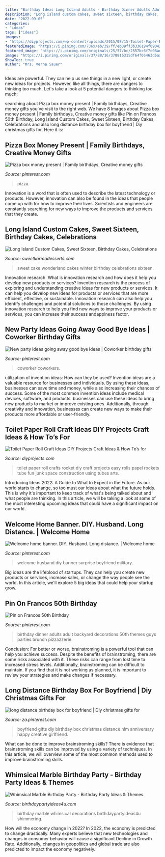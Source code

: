 ```yaml
---
title: "Birthday Ideas Long Island Adults - Birthday Dinner Adults Adult Backyard Decorations 50th Themes Guys Parties Brunch Pizzazzerie"
description: "Long island custom cakes, sweet sixteen, birthday cakes, celebrations"
date: "2022-09-05"
categories:
- "ideas"
tags: ["ideas"]
images:
- "https://diyprojects.com/wp-content/uploads/2015/08/15-Toilet-Paper-Roll-Crafts-For-Kids-Toilet-Paper-Rocket.jpg"
featuredImage: "https://i.pinimg.com/736x/eb/39/ff/eb39ff3b336194f09042421d26f4be0a.jpg"
featured_image: "https://i.pinimg.com/originals/25/57/bc/2557bc6f7c08ad29ea13480ff46c62a5.jpg"
image: "https://i.pinimg.com/originals/37/88/16/378816315df64f06463d5aa0b70979d4.jpg"
ShowToc: true
author: "Mrs. Verna Sauer"
---
```



Ideas are powerful. They can help us see things in a new light, or create new ideas for projects. However, like all things, there are dangers to thinking too much. Let's take a look at 5 potential dangers to thinking too much:

	

		
searching about Pizza box money present | Family birthdays, Creative money gifts you've visit to the right web. We have 8 Images about Pizza box money present | Family birthdays, Creative money gifts like Pin on Francos 50th Birthday, Long Island Custom Cakes, Sweet Sixteen, Birthday Cakes, Celebrations and also long distance birthday box for boyfriend | Diy christmas gifts for. Here it is:
		
    
## Pizza Box Money Present | Family Birthdays, Creative Money Gifts

<img loading=lazy src="https://i.pinimg.com/originals/37/88/16/378816315df64f06463d5aa0b70979d4.jpg" onerror="this.onerror=null;this.src='https://tse1.mm.bing.net/th?id=OIP.V_c7WlPOd3p_gvC12k4xyAHaNL&amp;pid=15.1';" alt="Pizza box money present | Family birthdays, Creative money gifts">

_Source: pinterest.com_

>pizza. 

	

Innovation is a word that is often used to describe the latest technology or products. However, innovation can also be found in the ideas that people come up with for how to improve their lives. Scientists and engineers are constantly searching for new ways to improve the products and services that they create.

    
## Long Island Custom Cakes, Sweet Sixteen, Birthday Cakes, Celebrations

<img loading=lazy src="http://www.sweetkarmadesserts.com/GalleryImages/112215/lg_25914d_IMG_20141129_143626.jpg" onerror="this.onerror=null;this.src='https://tse4.mm.bing.net/th?id=OIP.2Skj9pVSDFxDL5Gtxnf0IAHaLF&amp;pid=15.1';" alt="Long Island Custom Cakes, Sweet Sixteen, Birthday Cakes, Celebrations">

_Source: sweetkarmadesserts.com_

>sweet cake wonderland cakes winter birthday celebrations sixteen. 

	

Innovation research: What is innovation research and how does it help you develop new products or services?
Invention research is the process of exploring and understanding creative ideas for new products or services. It can help you develop new ideas for products or services that are more efficient, effective, or sustainable. Innovation research can also help you identify challenges and potential solutions to those challenges. By using innovation research to help you find new ways to improve your products or services, you can increase their success andappiness factor.

    
## New Party Ideas Going Away Good Bye Ideas | Coworker Birthday Gifts

<img loading=lazy src="https://i.pinimg.com/736x/15/b3/98/15b39821fac9b6b07da959b13fc60ad2.jpg" onerror="this.onerror=null;this.src='https://tse4.mm.bing.net/th?id=OIP.0K-K3JxQovmEB28ej0_5bwAAAA&amp;pid=15.1';" alt="New party ideas going away good bye ideas | Coworker birthday gifts">

_Source: pinterest.com_

>coworker coworkers. 

	

utilization of invention ideas: How can they be used?
Invention ideas are a valuable resource for businesses and individuals. By using these ideas, businesses can save time and money, while also increasing their chances of success. Some of the most common invention ideas include medical devices, software, and products. businesses can use these ideas to bring new products to market or improve existing ones. Additionally, through creativity and innovation, businesses can create new ways to make their products more affordable or user-friendly.

    
## Toilet Paper Roll Craft Ideas DIY Projects Craft Ideas &amp; How To’s For

<img loading=lazy src="https://diyprojects.com/wp-content/uploads/2015/08/15-Toilet-Paper-Roll-Crafts-For-Kids-Toilet-Paper-Rocket.jpg" onerror="this.onerror=null;this.src='https://tse4.mm.bing.net/th?id=OIP.KJUcuxYJyvBbM_P514ux3gHaLy&amp;pid=15.1';" alt="Toilet Paper Roll Craft Ideas DIY Projects Craft Ideas &amp; How To’s for">

_Source: diyprojects.com_

>toilet paper roll crafts rocket diy craft projects easy rolls papel rockets tube fun junk space construction using tubes arts. 

	

Introducing Ideas 2022: A Guide to What to Expect in the Future. As our world starts to change, so too must our ideas about what the future holds. This is why it's important to keep track of what's being talked about and what people are thinking. In this article, we will be taking a look at some of the most interesting upcoming ideas that could have a significant impact on our world.

    
## Welcome Home Banner. DIY. Husband. Long Distance. | Welcome Home

<img loading=lazy src="https://i.pinimg.com/originals/25/57/bc/2557bc6f7c08ad29ea13480ff46c62a5.jpg" onerror="this.onerror=null;this.src='https://tse4.mm.bing.net/th?id=OIP.5LW9pMnIHY4C4wl7gsUM7QHaJ4&amp;pid=15.1';" alt="Welcome home banner. DIY. Husband. Long distance. | Welcome home">

_Source: pinterest.com_

>welcome husband diy banner surprise boyfriend military. 

	

Big ideas are the lifeblood of startups. They can help you create new products or services, increase sales, or change the way people see the world. In this article, we'll explore 5 big ideas that could help your startup grow.

    
## Pin On Francos 50th Birthday

<img loading=lazy src="https://i.pinimg.com/736x/eb/39/ff/eb39ff3b336194f09042421d26f4be0a.jpg" onerror="this.onerror=null;this.src='https://tse3.mm.bing.net/th?id=OIP.7nBet4doQjY7DjKjJZQXSgHaJP&amp;pid=15.1';" alt="Pin on Francos 50th Birthday">

_Source: pinterest.com_

>birthday dinner adults adult backyard decorations 50th themes guys parties brunch pizzazzerie. 

	

Conclusion: For better or worse, brainstroming is a powerful tool that can help you achieve success.
Despite the benefits of brainstroming, there are some risks associated with it. These risks can range from lost time to increased stress levels. Additionally, brainstroming can be difficult to maintain. If you find that it is not working as planned, it is important to review your strategies and make changes if necessary.

    
## Long Distance Birthday Box For Boyfriend | Diy Christmas Gifts For

<img loading=lazy src="https://i.pinimg.com/originals/7d/09/fc/7d09fce75af7598807d75c45a7b7b290.jpg" onerror="this.onerror=null;this.src='https://tse1.mm.bing.net/th?id=OIP.xhH3x5HboU5q3DP6g3XmRgHaJ4&amp;pid=15.1';" alt="long distance birthday box for boyfriend | Diy christmas gifts for">

_Source: za.pinterest.com_

>boyfriend gifts diy birthday box christmas distance him anniversary happy creative girlfriend. 

	

What can be done to improve brainstroming skills?
There is evidence that brainstroming skills can be improved by using a variety of techniques. In this article, we will overview some of the most common methods used to improve brainstroming skills.

    
## Whimsical Marble Birthday Party - Birthday Party Ideas &amp; Themes

<img loading=lazy src="http://www.birthdaypartyideas4u.com/wp-content/uploads/2017/10/Whimsical-Marble-Birthday-Party-Shimmering-Decorations.jpg" onerror="this.onerror=null;this.src='https://tse2.mm.bing.net/th?id=OIP.ISiAjTOHZcMtTyIXgHIddgHaLG&amp;pid=15.1';" alt="Whimsical Marble Birthday Party - Birthday Party Ideas &amp; Themes">

_Source: birthdaypartyideas4u.com_

>birthday marble whimsical decorations birthdaypartyideas4u shimmering. 

	

How will the economy change in 2022?
In 2022, the economy is predicted to change drastically. Many experts believe that new technologies and changes in consumer behavior will cause a significant Decline in Growth Rate. Additionally, changes in geopolitics and global trade are also predicted to impact the economy negatively.

